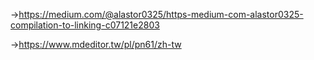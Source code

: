 ->https://medium.com/@alastor0325/https-medium-com-alastor0325-compilation-to-linking-c07121e2803  

->https://www.mdeditor.tw/pl/pn61/zh-tw  
